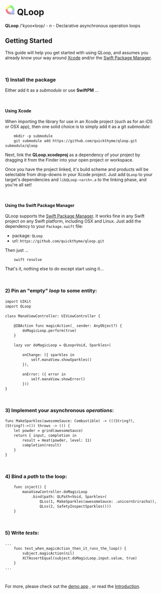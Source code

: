 # ![qloop](icon.png) QLoop

**QLoop** /'kyoo•loop/ - *n* - Declarative asynchronous operation loops

## Getting Started

This guide will help you get started with using QLoop, and assumes you already
know your way around [Xcode](https://developer.apple.com/xcode/) and/or
the [Swift Package Manager](https://swift.org/package-manager/).

<br />

### 1) Install the package

Either add it as a *submodule* or use **SwiftPM** ...

<br />

#### Using Xcode

When importing the library for use in an Xcode project (such as for an iOS or
OSX app), then one solid choice is to simply add it as a git *submodule*:
  
```
    mkdir -p submodule
    git submodule add https://github.com/quickthyme/qloop.git submodule/qloop

```

Next, link the **QLoop.xcodeproj** as a dependency of your project by dragging
it from the Finder into your open project or workspace.

Once you have the project linked, it's build scheme and products will be
selectable from drop-downs in your Xcode project. Just add `QLoop` to your
target's dependencies and `libQLoop-<arch>.a` to the linking phase, and you're
all set!

<br />

#### Using the Swift Package Manager

QLoop supports the [Swift Package Manager](https://swift.org/package-manager/).
It works fine in any Swift project on any Swift platform, including OSX and Linux.
Just add the dependency to your `Package.swift` file:

  - package: `QLoop`
  - url: `https://github.com/quickthyme/qloop.git`

Then just ...

```
    swift resolve
```
That's it, nothing else to do except start using it...

<br />

### 2) Pin an "empty" *loop* to some entity:

```
import UIKit
import QLoop

class ManaViewController: UIViewController {

    @IBAction func magicAction(_ sender: AnyObject?) {
        doMagicLoop.perform(true)
    }

    lazy var doMagicLoop = QLoop<Void, Sparkles>(

        onChange: ({ sparkles in
            self.manaView.showSparkles()
        }),

        onError: ({ error in
            self.manaView.showError()
        }))
}

```

<br />

### 3) Implement your asynchronous *operations*:

```
func MakeSparkles(awesomeSauce: Combustible) -> (((String?), (String?)->()) throws -> ()) {
    let powder = grind(awesomeSauce)
    return { input, completion in
        result = Heat(powder, level: 11)
        completion(result)
    }
}
```

<br />

### 4) Bind a *path* to the loop:

```
    func inject() {
        manaViewController.doMagicLoop
            .bind(path: QLPath<Void, Sparkles>(
                QLss(1, MakeSparkles(awesomeSauce: .unicornSriracha)),
                QLss(2, SafetyInspectSparkles()))
    }

```

<br />

### 5) Write *tests*:

```
...
    func test_when_magicAction_then_it_runs_the_loop() {
        subject.magicAction(nil)
        XCTAssertEqual(subject.doMagicLoop.input.value, true)
    }
...
```

<br />

For more, please check out the [demo app](https://github.com/quickthyme/qloop-demo)
,
or read the [Introduction](introduction.md).

